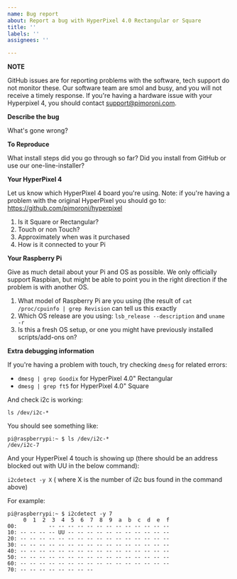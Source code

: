 ```yaml
---
name: Bug report
about: Report a bug with HyperPixel 4.0 Rectangular or Square
title: ''
labels: ''
assignees: ''

---
```


**NOTE**

GitHub issues are for reporting problems with the software, tech support do not monitor these.
Our software team are smol and busy, and you will not receive a timely response.
If you're having a hardware issue with your Hyperpixel 4, you should contact support@pimoroni.com.

**Describe the bug**

What's gone wrong?

**To Reproduce**

What install steps did you go through so far? Did you install from GitHub or use our one-line-installer?

**Your HyperPixel 4**

Let us know which HyperPixel 4 board you're using. Note: if you're having a problem with the original HyperPixel you should go to: https://github.com/pimoroni/hyperpixel

1. Is it Square or Rectangular?
2. Touch or non Touch?
3. Approximately when was it purchased
4. How is it connected to your Pi

**Your Raspberry Pi**

Give as much detail about your Pi and OS as possible. We only officially support Raspbian, but might be able to point you in the right direction if the problem is with another OS.

1. What model of Raspberry Pi are you using (the result of `cat /proc/cpuinfo | grep Revision` can tell us this exactly
2. Which OS release are you using: `lsb_release --description` and `uname -r`
3. Is this a fresh OS setup, or one you might have previously installed scripts/add-ons on?

**Extra debugging information**

If you're having a problem with touch, try checking `dmesg` for related errors:

* `dmesg | grep Goodix` for HyperPixel 4.0" Rectangular
* `dmesg | grep ft5` for HyperPixel 4.0" Square

And check i2c is working:

`ls /dev/i2c-*`

You should see something like:

```text
pi@raspberrypi:~ $ ls /dev/i2c-*
/dev/i2c-7
```

And your HyperPixel 4 touch is showing up (there should be an address blocked out with UU in the below command):

`i2cdetect -y X` ( where X is the number of i2c bus found in the command above)

For example:

```text
pi@raspberrypi:~ $ i2cdetect -y 7
     0  1  2  3  4  5  6  7  8  9  a  b  c  d  e  f
00:          -- -- -- -- -- -- -- -- -- -- -- -- --
10: -- -- -- -- UU -- -- -- -- -- -- -- -- -- -- --
20: -- -- -- -- -- -- -- -- -- -- -- -- -- -- -- --
30: -- -- -- -- -- -- -- -- -- -- -- -- -- -- -- --
40: -- -- -- -- -- -- -- -- -- -- -- -- -- -- -- --
50: -- -- -- -- -- -- -- -- -- -- -- -- -- -- -- --
60: -- -- -- -- -- -- -- -- -- -- -- -- -- -- -- --
70: -- -- -- -- -- -- -- --
```
